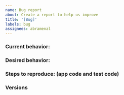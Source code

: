 ```yaml
---
name: Bug report
about: Create a report to help us improve
title: '[Bug]'
labels: bug
assignees: abramenal
---
```


### Current behavior:

<!-- images, stack traces, etc -->

### Desired behavior:

<!-- A clear description of what you want to happen -->

### Steps to reproduce: (app code and test code)

<!-- Issues without reproducible steps will get closed. You can fork https://github.com/cypress-io/cypress-test-tiny repo, set up a failing test, then tell us the repo/branch to try. -->

### Versions

<!-- Cypress, operating system, browser -->
